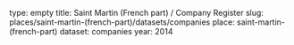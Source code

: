 type: empty
title: Saint Martin (French part) / Company Register
slug: places/saint-martin-(french-part)/datasets/companies
place: saint-martin-(french-part)
dataset: companies
year: 2014
